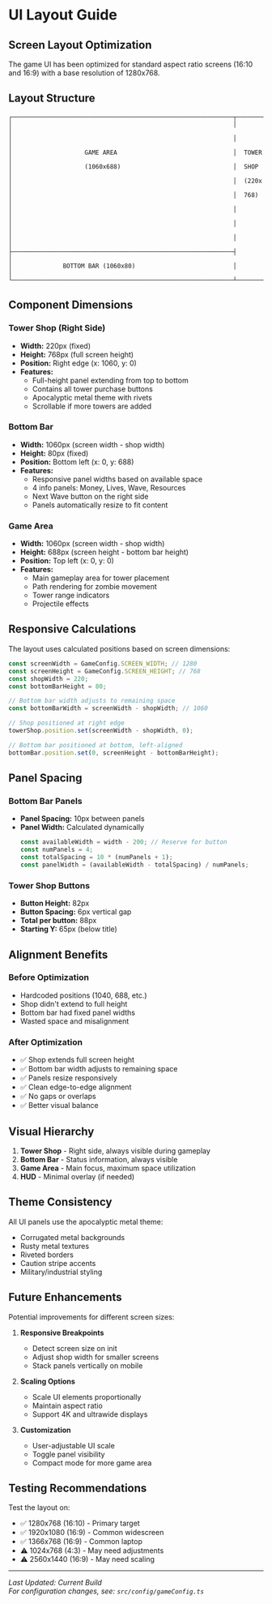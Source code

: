 # UI Layout Guide

## Screen Layout Optimization

The game UI has been optimized for standard aspect ratio screens (16:10 and 16:9) with a base resolution of 1280x768.

## Layout Structure

```
┌─────────────────────────────────────────────────────────────┬──────────┐
│                                                             │          │
│                                                             │          │
│                    GAME AREA                                │  TOWER   │
│                    (1060x688)                               │  SHOP    │
│                                                             │  (220x   │
│                                                             │  768)    │
│                                                             │          │
│                                                             │          │
│                                                             │          │
├─────────────────────────────────────────────────────────────┤          │
│              BOTTOM BAR (1060x80)                           │          │
└─────────────────────────────────────────────────────────────┴──────────┘
```

## Component Dimensions

### Tower Shop (Right Side)

- **Width:** 220px (fixed)
- **Height:** 768px (full screen height)
- **Position:** Right edge (x: 1060, y: 0)
- **Features:**
  - Full-height panel extending from top to bottom
  - Contains all tower purchase buttons
  - Apocalyptic metal theme with rivets
  - Scrollable if more towers are added

### Bottom Bar

- **Width:** 1060px (screen width - shop width)
- **Height:** 80px (fixed)
- **Position:** Bottom left (x: 0, y: 688)
- **Features:**
  - Responsive panel widths based on available space
  - 4 info panels: Money, Lives, Wave, Resources
  - Next Wave button on the right side
  - Panels automatically resize to fit content

### Game Area

- **Width:** 1060px (screen width - shop width)
- **Height:** 688px (screen height - bottom bar height)
- **Position:** Top left (x: 0, y: 0)
- **Features:**
  - Main gameplay area for tower placement
  - Path rendering for zombie movement
  - Tower range indicators
  - Projectile effects

## Responsive Calculations

The layout uses calculated positions based on screen dimensions:

```typescript
const screenWidth = GameConfig.SCREEN_WIDTH; // 1280
const screenHeight = GameConfig.SCREEN_HEIGHT; // 768
const shopWidth = 220;
const bottomBarHeight = 80;

// Bottom bar width adjusts to remaining space
const bottomBarWidth = screenWidth - shopWidth; // 1060

// Shop positioned at right edge
towerShop.position.set(screenWidth - shopWidth, 0);

// Bottom bar positioned at bottom, left-aligned
bottomBar.position.set(0, screenHeight - bottomBarHeight);
```

## Panel Spacing

### Bottom Bar Panels

- **Panel Spacing:** 10px between panels
- **Panel Width:** Calculated dynamically
  ```typescript
  const availableWidth = width - 200; // Reserve for button
  const numPanels = 4;
  const totalSpacing = 10 * (numPanels + 1);
  const panelWidth = (availableWidth - totalSpacing) / numPanels;
  ```

### Tower Shop Buttons

- **Button Height:** 82px
- **Button Spacing:** 6px vertical gap
- **Total per button:** 88px
- **Starting Y:** 65px (below title)

## Alignment Benefits

### Before Optimization

- Hardcoded positions (1040, 688, etc.)
- Shop didn't extend to full height
- Bottom bar had fixed panel widths
- Wasted space and misalignment

### After Optimization

- ✅ Shop extends full screen height
- ✅ Bottom bar width adjusts to remaining space
- ✅ Panels resize responsively
- ✅ Clean edge-to-edge alignment
- ✅ No gaps or overlaps
- ✅ Better visual balance

## Visual Hierarchy

1. **Tower Shop** - Right side, always visible during gameplay
2. **Bottom Bar** - Status information, always visible
3. **Game Area** - Main focus, maximum space utilization
4. **HUD** - Minimal overlay (if needed)

## Theme Consistency

All UI panels use the apocalyptic metal theme:

- Corrugated metal backgrounds
- Rusty metal textures
- Riveted borders
- Caution stripe accents
- Military/industrial styling

## Future Enhancements

Potential improvements for different screen sizes:

1. **Responsive Breakpoints**
   - Detect screen size on init
   - Adjust shop width for smaller screens
   - Stack panels vertically on mobile

2. **Scaling Options**
   - Scale UI elements proportionally
   - Maintain aspect ratio
   - Support 4K and ultrawide displays

3. **Customization**
   - User-adjustable UI scale
   - Toggle panel visibility
   - Compact mode for more game area

## Testing Recommendations

Test the layout on:

- ✅ 1280x768 (16:10) - Primary target
- ✅ 1920x1080 (16:9) - Common widescreen
- ✅ 1366x768 (16:9) - Common laptop
- ⚠️ 1024x768 (4:3) - May need adjustments
- ⚠️ 2560x1440 (16:9) - May need scaling

---

_Last Updated: Current Build_  
_For configuration changes, see: `src/config/gameConfig.ts`_
